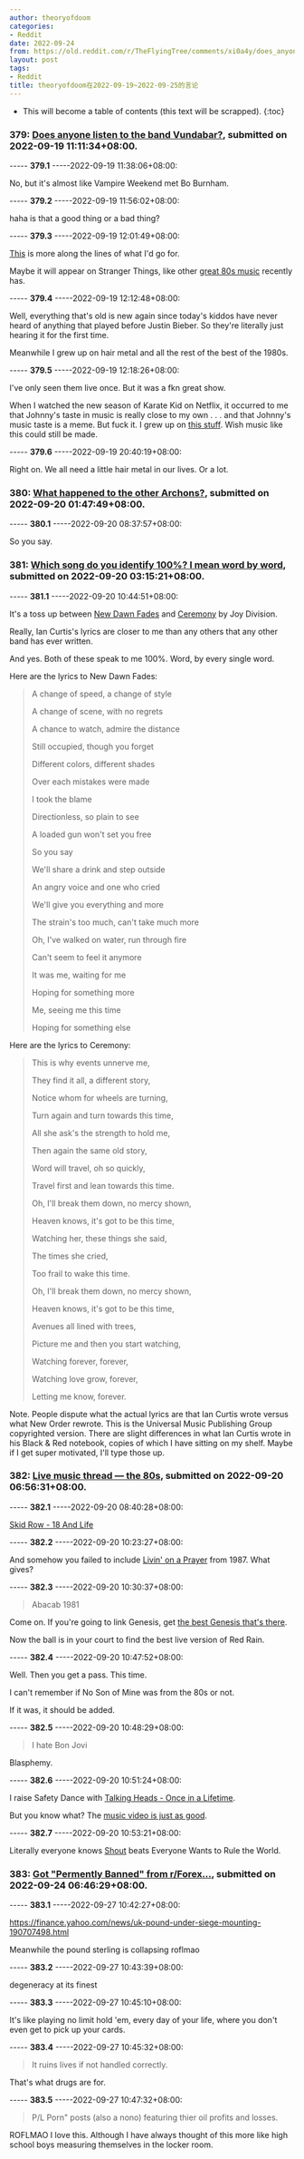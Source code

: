```yaml
---
author: theoryofdoom
categories:
- Reddit
date: 2022-09-24
from: https://old.reddit.com/r/TheFlyingTree/comments/xi0a4y/does_anyone_listen_to_the_band_vundabar/
layout: post
tags:
- Reddit
title: theoryofdoom在2022-09-19~2022-09-25的言论
---
```


* This will become a table of contents (this text will be scrapped).
{:toc}

### 379: [Does anyone listen to the band Vundabar?](https://old.reddit.com/r/TheFlyingTree/comments/xi0a4y/does_anyone_listen_to_the_band_vundabar/), submitted on 2022-09-19 11:11:34+08:00.

----- __379.1__ -----2022-09-19 11:38:06+08:00:

No, but it's almost like Vampire Weekend met Bo Burnham.

----- __379.2__ -----2022-09-19 11:56:02+08:00:

haha is that a good thing or a bad thing?

----- __379.3__ -----2022-09-19 12:01:49+08:00:

[This](https://www.youtube.com/watch?v=0UIB9Y4OFPs&ab_channel=DEFLEPPARD) is more along the lines of what I'd go for.  

Maybe it will appear on Stranger Things, like other [great 80s music](https://www.youtube.com/watch?v=wp43OdtAAkM&ab_channel=KateBushMusic) recently has.

----- __379.4__ -----2022-09-19 12:12:48+08:00:

Well, everything that's old is new again since today's kiddos have never heard of anything that played before Justin Bieber.  So they're literally just hearing it for the first time.

Meanwhile I grew up on hair metal and all the rest of the best of the 1980s.

----- __379.5__ -----2022-09-19 12:18:26+08:00:

I've only seen them live once.  But it was a fkn great show.  

When I watched the new season of Karate Kid on Netflix, it occurred to me that Johnny's taste in music is really close to my own . . . and that Johnny's music taste is a meme.  But fuck it.  I grew up on [this stuff](https://www.youtube.com/watch?v=9RIeycixkK8&ab_channel=RHINO).  Wish music like this could still be made.

----- __379.6__ -----2022-09-19 20:40:19+08:00:

Right on.  We all need a little hair metal in our lives.  Or a lot.

### 380: [What happened to the other Archons?](https://old.reddit.com/r/TheFlyingTree/comments/xijdwi/what_happened_to_the_other_archons/), submitted on 2022-09-20 01:47:49+08:00.

----- __380.1__ -----2022-09-20 08:37:57+08:00:

So you say.

### 381: [Which song do you identify 100%? I mean word by word](https://old.reddit.com/r/TheFlyingTree/comments/xilqiz/which_song_do_you_identify_100_i_mean_word_by_word/), submitted on 2022-09-20 03:15:21+08:00.

----- __381.1__ -----2022-09-20 10:44:51+08:00:

It's a toss up between [New Dawn Fades](https://www.youtube.com/watch?v=7j5LmyNNsrE&ab_channel=JoyDivision-Topic) and [Ceremony](https://www.youtube.com/watch?v=D1Ew6UVFR-I&ab_channel=JoyDivision-Topic) by Joy Division.  

Really, Ian Curtis's lyrics are closer to me than any others that any other band has ever written.  

And yes.  Both of these speak to me 100%.  Word, by every single word.   

Here are the lyrics to New Dawn Fades:

> A change of speed, a change of style
> 
> A change of scene, with no regrets
> 
> A chance to watch, admire the distance
>
> 
> Still occupied, though you forget
> 
> Different colors, different shades
> 
> Over each mistakes were made
> 
> I took the blame
> 
>
> Directionless, so plain to see
> 
> A loaded gun won't set you free
> 
> So you say
> 
>
> We'll share a drink and step outside
> 
> An angry voice and one who cried
> 
>
> We'll give you everything and more
> 
> The strain's too much, can't take much more
> 
>
> Oh, I've walked on water, run through fire
> 
> Can't seem to feel it anymore
> 
>
> It was me, waiting for me
> 
> Hoping for something more
>
> 
> Me, seeing me this time
> 
> Hoping for something else
> 

Here are the lyrics to Ceremony:

> This is why events unnerve me,
> 
> They find it all, a different story,
> 
> 
> Notice whom for wheels are turning,
> 
> Turn again and turn towards this time,
> 
> 
> All she ask's the strength to hold me,
> 
> Then again the same old story,
> 
> 
> Word will travel, oh so quickly,
> 
> Travel first and lean towards this time.
> 
> 
> Oh, I'll break them down, no mercy shown,
> 
> Heaven knows, it's got to be this time,
> 
> 
> Watching her, these things she said,
> 
> The times she cried,
> 
> 
> Too frail to wake this time.
> 
> 
> Oh, I'll break them down, no mercy shown,
> 
> Heaven knows, it's got to be this time,
> 
> 
> Avenues all lined with trees,
> 
> Picture me and then you start watching,
> 
> 
> Watching forever, forever,
> 
> Watching love grow, forever,
> 
> 
> Letting me know, forever.
> 

Note.  People dispute what the actual lyrics are that Ian Curtis wrote versus what New Order rewrote.  This is the Universal Music Publishing Group copyrighted version.  There are slight differences in what Ian Curtis wrote in his Black & Red notebook, copies of which I have sitting on my shelf. Maybe if I get super motivated, I'll type those up.

### 382: [Live music thread — the 80s](https://old.reddit.com/r/TheFlyingTree/comments/xirjhu/live_music_thread_the_80s/), submitted on 2022-09-20 06:56:31+08:00.

----- __382.1__ -----2022-09-20 08:40:28+08:00:

[Skid Row - 18 And Life](https://www.youtube.com/watch?v=Ghd2bkIadG4&ab_channel=RHINO)

----- __382.2__ -----2022-09-20 10:23:27+08:00:

And somehow you failed to include [Livin' on a Prayer](https://www.youtube.com/watch?v=8_lmzY8iIhg&ab_channel=ChinosLs) from 1987.  What gives?

----- __382.3__ -----2022-09-20 10:30:37+08:00:

> Abacab 1981

Come on.  If you're going to link Genesis, get [the best Genesis that's there](https://www.youtube.com/watch?v=kAH3dLmqk5I&ab_channel=STAGES).  

Now the ball is in your court to find the best live version of Red Rain.

----- __382.4__ -----2022-09-20 10:47:52+08:00:

Well.  Then you get a pass.  This time.  

I can't remember if No Son of Mine was from the 80s or not.  

If it was, it should be added.

----- __382.5__ -----2022-09-20 10:48:29+08:00:

> I hate Bon Jovi

Blasphemy.

----- __382.6__ -----2022-09-20 10:51:24+08:00:

I raise Safety Dance with [Talking Heads - Once in a Lifetime](https://www.youtube.com/watch?v=TGofoH9RDEA&ab_channel=RonaldRock). 

But you know what?  The [music video is just as good](https://www.youtube.com/watch?v=5IsSpAOD6K8&ab_channel=TalkingHeads).

----- __382.7__ -----2022-09-20 10:53:21+08:00:

Literally everyone knows [Shout](https://www.youtube.com/watch?v=VEHCChS7fBI&ab_channel=SelmaSonderlich) beats Everyone Wants to Rule the World.

### 383: [Got "Permently Banned" from r/Forex...](https://old.reddit.com/r/TheFlyingTree/comments/xmbpob/got_permently_banned_from_rforex/), submitted on 2022-09-24 06:46:29+08:00.

----- __383.1__ -----2022-09-27 10:42:27+08:00:

https://finance.yahoo.com/news/uk-pound-under-siege-mounting-190707498.html

Meanwhile the pound sterling is collapsing roflmao

----- __383.2__ -----2022-09-27 10:43:39+08:00:

degeneracy at its finest

----- __383.3__ -----2022-09-27 10:45:10+08:00:

It's like playing no limit hold 'em, every day of your life, where you don't even get to pick up your cards.

----- __383.4__ -----2022-09-27 10:45:32+08:00:

> It ruins lives if not handled correctly.

That's what drugs are for.

----- __383.5__ -----2022-09-27 10:47:32+08:00:

> P/L Porn" posts (also a nono) featuring thier oil profits and losses.

ROFLMAO I love this.  Although I have always thought of this more like high school boys measuring themselves in the locker room.

